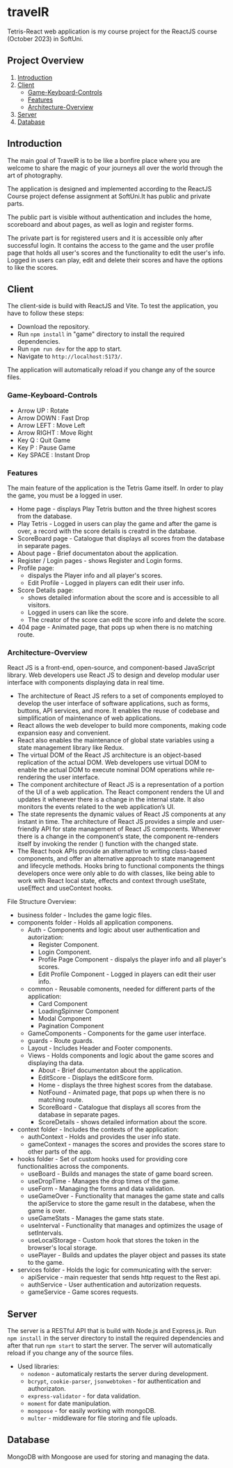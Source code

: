 # travelR

Tetris-React web application is my course project for the ReactJS course (October 2023) in SoftUni.

## Project Overview

1. [Introduction](#introduction)
2. [Client](#client)
   - [Game-Keyboard-Controls](#Game-Keyboard-Controls )
   - [Features](#user-features)
   - [Architecture-Overview](#architecture-overview)
3. [Server](#server)
4. [Database](#database)

## Introduction
The main goal of TravelR is to be like a bonfire place where you are welcome to share the magic of your journeys all over the world through the art of photography.

 The application is designed and implemented according to the ReactJS Course project defense assignment at SoftUni.It has public and private parts.

The public part is visible without authentication and includes the home, scoreboard and about pages, as well as login and register forms.

The private part is for registered users and it is accessible only after successful login. It contains the access to the game and the user profile page that holds all user's scores and the functionality to edit the user's info. Logged in users can play, edit and delete their scores and have the options to like the scores.


## Client

The client-side is build with ReactJS and Vite. To test the application, you have to follow these steps:
* Download the repository.
* Run `npm install` in "game" directory to install the required dependencies.
* Run `npm run dev` for the app to start.
* Navigate to `http://localhost:5173/`.

The application will automatically reload if you change any of the source files.
    
### Game-Keyboard-Controls

* Arrow UP : Rotate
* Arrow DOWN : Fast Drop
* Arrow LEFT : Move Left
* Arrow RIGHT : Move Right
* Key Q : Quit Game
* Key P : Pause Game
* Key SPACE : Instant Drop

### Features 
The main feature of the application is the Tetris Game itself. In order to play the game, you must be a logged in user.

* Home page - displays  Play Tetris button and the three highest scores from the database.
* Play Tetris - Logged in users can play the game and after the game is over, a record with the score details is creatrd in the database.
* ScoreBoard page - Catalogue that displays all scores from the database in separate pages.
* About page - Brief documentaton about the application.
* Register / Login pages - shows Register and Login forms.
* Profile page:
    - dispalys the Player info and all player's scores.
    - Edit Profile - Logged in players can edit their user info.
* Score Details page:
    - shows detailed information about the score and is accessible to all visitors.
    - Logged in users can like the score.
    - The creator of the score can edit the score info and delete the score.
* 404 page - Animated page, that pops up when there is no matching route.    


### Architecture-Overview
React JS is a front-end, open-source, and component-based JavaScript library. Web developers use React JS to design and develop modular user interface with components displaying data in real time. 

- The architecture of React JS refers to a set of components employed to develop the user interface of software applications, such as forms, buttons, API services, and more. It enables the reuse of codebase and simplification of maintenance of web applications.
- React allows the web developer to build more components, making code expansion easy and convenient.
- React also enables the maintenance of global state variables using a state management library like Redux.
- The virtual DOM of the React JS architecture is an object-based replication of the actual DOM. Web developers use virtual DOM to enable the actual DOM to execute nominal DOM operations while re-rendering the user interface.
- The component architecture of React JS is a representation of a portion of the UI of a web application. The React component renders the UI and updates it whenever there is a change in the internal state. It also monitors the events related to the web application’s UI.
- The state represents the dynamic values of React JS components at any instant in time. The architecture of React JS provides a simple and user-friendly API for state management of React JS components. Whenever there is a change in the component’s state, the component re-renders itself by invoking the render () function with the changed state.
- The React hook APIs provide an alternative to writing class-based components, and offer an alternative approach to state management and lifecycle methods. Hooks bring to functional components the things developers once were only able to do with classes, like being able to work with React local state, effects and context through useState, useEffect and useContext hooks.

File Structure Overview:

* business folder - Includes the game logic files.
* components folder - Holds all application componens.
    - Auth - Components and logic about user authentication and autorization:
        - Register Component.
        - Login Component.
        - Profile Page Component - dispalys the player info and all player's scores.
        - Edit Profile Component - Logged in players can edit their user info.
    - common - Reusable comonents, needed for different parts of the application:
        - Card Component
        - LoadingSpinner Component
        - Modal Component
        - Pagination Component
    - GameComponents - Components for the game user interface.
    - guards - Route guards.
    - Layout - Includes Header and Footer components.
    - Views - Holds components and logic about the game scores and displaying tha data.
        - About - Brief documentaton about the application.
        - EditScore - Displays the editScore form.
        - Home - displays the three highest scores from the database.
        - NotFound - Animated page, that pops up when there is no matching route.
        - ScoreBoard - Catalogue that displays all scores from the database in separate pages.
        - ScoreDetails - shows detailed information about the score.
* context folder - Includes the contexts of the application:
    - authContext - Holds and provides the user info state.
    - gameContext - manages the scores and provides the scores stare to other parts of the app.
* hooks folder - Set of custom hooks used for providing core functionalities across the components.
    - useBoard - Builds and manages the state of game board screen.
    - useDropTime - Manages the drop times of the game.
    - useForm - Managing the forms and data validation.
    - useGameOver - Functionality that manages the game state and calls the apiService to store the game result in the databese, when the game is over.
    - useGameStats - Manages the game stats state.
    - useInterval - Functionality that manages and optimizes the usage of setIntervals.
    - useLocalStorage - Custom hook that stores the token in the browser's local storage.
    - usePlayer - Builds and updates the player object and passes its state to the game.
* services folder - Holds the logic for communicating with the server:
    - apiService - main requester that sends http request to the Rest api.
    - authService - User authentication and autorization requests.
    - gameService - Game scores requests. 


## Server

The server is a RESTful API that is build with Node.js and Express.js. Run `npm install` in the server directory to install the required dependencies and after that run `npm start` to start the server. The server will automatically reload if you change any of the source files.

* Used libraries:
    - `nodemon` - automaticaly restarts the server during development.
    - `bcrypt`, `cookie-parser`, `jsonwebtoken` - for authentication and authorizaton.
    - `express-validator` - for data validation.
    - `moment` for date manipulation.
    - `mongoose` - for easily working with mongoDB.
    - `multer` - middleware for file storing and file uploads.

## Database

MongoDB with Mongoose are used for storing and managing the data.